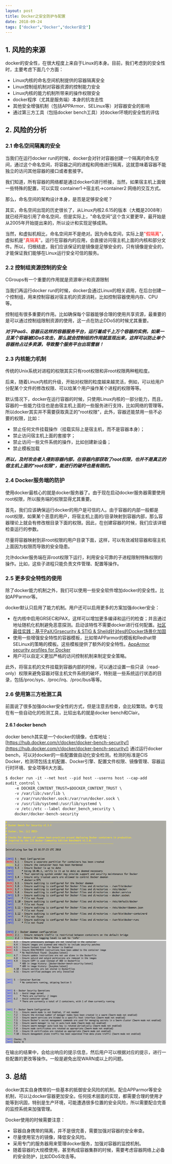 ```yaml
---
layout: post
title: Docker之安全防护与配置
date: 2018-09-24
tags: ["docker","Docker","docker安全"]
---
```


## 1. 风险的来源

docker的安全性，在很大程度上来自于Linux的本身。目前，我们考虑到的安全性时，主要考虑下面几个方面：

*   Linux内核的命名空间机制提供的容器隔离安全
*   Linux控制组机制对容器资源的控制能力安全
*   Linux内核的能力机制所带来的操作权限安全
*   docker程序（尤其是服务端）本身的抗攻击性
*   其他安全增强机制（包括APPArmor、SELinux等）对容器安全的影响
*   通过第三方工具（包括docker bench工具）对docker环境的安全性的评估

## 2. 风险的分析

### 2.1 命名空间隔离的安全

当我们在运行docker run的时候，docker会对针对容器创建一个隔离的命名空间，通过这个命名空间，将容器之间的进程和网络进行隔离，这就意味着容器不能独立的访问其他容器的接口或者套接字。

我们知道，所有容器的网络都是通过docker0进行桥接，当然，如果宿主机上面做一些特殊的配置，可以实现 container1->宿主机->container2 网络的交互方式。

那么，命名空间的架构设计本身，是否是足够安全呢？

其实，命名空间出现的历史很长了，从Linux内核2.6.15的版本（大概是2008年）就已经开始引用了命名空间，但是实际上，"命名空间"这个含义要更早，最开始是从2005年开始提出来的，所以设计和实现足够成熟。

当然，和虚拟机相比，命名空间并不是绝对。因为命名空间，实际上是<font color="red">"假隔离"</font>，虚拟机是<font color="red">"真隔离"</font>。运行在容器内的应用，会直接访问宿主机上面的内核和部分文件。所以，归根结底，我们应该保证的是镜像是足够安全的，只有镜像是安全的，才能保证我们能够在Linux运行安全可信的服务。

### 2.2 控制组资源控制的安全

CGroups有一个重要的作用就是资源审计和资源限制

当我们再运行docker run的时候，docker会通过Linux的相关调用，在后台创建一个控制组，用来控制容器对宿主机的资源消耗，比如控制容器使用内存、CPU等。

控制组有很多重要的作用。比如确保每个容器能够合理的使用共享资源，最重要的是可以通过控制组限制资源的使用，这一点在防止DDoS的时候尤其重要。

**_对于PaaS、容器云这样的容器服务平台，运行着成千上万个容器的实例，如果一旦某个容器被DDoS攻击，那么就会控制组的作用就显现出来，这样可以防止单个容器抢占过多资源，导致整个服务平台出现雪崩！_**

### 2.3 内核能力机制

传统的Unix系统对进程的权限其实只有root权限和非root权限两种粗粒度。

后来，随着Linux内核的升级，开始对权限的粒度越来越灵活，例如，可以给用户分配某个文件的修改权限、可以给某个用户操作某个进程的权限等等。

默认情况下，docker在运行容器的时候，只使用Linux内核的一部分能力，而且，容器的一些能力往往也是由宿主机上面的一些服务进行支持，比如网络的管理等。所以docker其实并不需要获取真正的"root权限"，此外，容器还能禁用一些不必要的权限，比如：

*   禁止任何文件挂载操作（挂载实际上是宿主机，而不是容器本身）；
*   禁止访问宿主机上面的套接字；
*   禁止访问一些文件系统的操作，比如创建新设备；
*   禁止模板加载

**_所以，及时攻击者入侵到容器内部，在容器内部获取了root权限，也并不是真正的宿主机上面的"root权限"，能进行的破坏也是有限的。_**

### 2.4 Docker服务端的防护

使用docker最核心的就是docker服务器了。由于现在启动docker服务器需要使用root权限，所以服务端的权限显得尤其重要。

首先，我们应该确保运行docker的用户是可信的人。由于容器的内部一般都是root权限，如果某个恶意的用户，将宿主机上面的/目录映射到容器内部，那么容器理论上就会有修改根目录下面的权限。因此，在创建容器的时候，我们应该详细检查运行的参数。

尽量将容器映射到非root权限的用户目录下面，这样，可以有效减轻容器和宿主机上面因为权限而导致的安全隐患。

允许docker服务端在非root权限下运行，利用安全可靠的子进程限制特殊权限的操作。比如，这些子进程只能负责文件管理、配置等操作。

### 2.5 更多安全特性的使用

除了docker能力机制之外，我们可以使用一些安全软件增加docker的安全性。比如APParmor等。

docker默认只启用了能力机制。用户还可以启用更多的方案加强docker安全：

*   在内核中启用GRSEC和PAX，这样可以增加更多编译和运行的检查；并且通过地址随机化机制避免恶意探测。启动该特性不需要docker进行任何配置。[社区最佳实践：基于PaX/Grsecurity & STIG & Sheild针对es的Docker场景化加固](https://hardenedlinux.github.io/system-security/2015/09/06/hardening-es-in-docker-with-grsec.html)
*   使用一些增强安全特性的容器模板，比如带APParmor的模板和Redhat带SELinux的策略的模板。这些模板提供了额外的安全特性。[AppArmor security profiles for Docker]("https://docs.docker.com/engine/security/apparmor)
*   用户可以自定义更加严格的访问控制机制来制定安全策略。

此外，将宿主机的文件挂载到容器内部的时候，可以通过设置一些只读（read-only）权限来避免容器对宿主机文件系统的破坏，特别是一些系统运行状态的目录，包括/proc/sys、/proc/irq、/proc/bus等等。

### 2.6 使用第三方检测工具

前面说了很多加强docker安全性的方式，但是注意去检查，会比较繁琐。幸亏现在有一些自动化的检测工具，比较出名的就是docker bench和Clair。

#### 2.6.1 docker bench

docker bench其实是一个docker的镜像，仓库地址：[https://hub.docker.com/r/docker/docker-bench-security/](https://hub.docker.com/r/docker/docker-bench-security/) 通过运行docker bench，可以对docker的一些配置做自动化安全检测。检测的标准是CIS Docker，检测项包括主机配置、Docker引擎、配置文件权限、镜像管理、容器运行时环境、安全项等6大方面。

    $ docker run -it --net host --pid host --userns host --cap-add audit_control \
        -e DOCKER_CONTENT_TRUST=$DOCKER_CONTENT_TRUST \
        -v /var/lib:/var/lib \
        -v /var/run/docker.sock:/var/run/docker.sock \
        -v /usr/lib/systemd:/usr/lib/systemd \
        -v /etc:/etc --label docker_bench_security \
        docker/docker-bench-security

![Alt text](docker-bench-1.png)
![Alt text](docker-bench-2-1024x650.png)

在输出的结果中，会给出响应的提示信息，然后用户可以根据对应的提示，进行一些配置的更改等操作。一般是避免出现WARN或以上的问题。

## 3. 总结

docker其实自身携带的一些基本的抵御安全风险的机制，配合APParmor等安全机制，可以让docker容器更加安全。任何技术层面的实现，都需要合理的使用才能等到巩固，特别是生产环境，可能遭遇很多位置的安全风险，所以需要配合完善的监控系统来加强管理。

Docker使用的时候需要注意：

*   容器自身携带的隔离，并不是很完善，需要加强对容器的安全审查。
*   尽量使用官方的镜像，降低安全风险。
*   采用专门的服务器用来管理docker服务，加强对容器的监控机制。
*   随着容器的大规模使用，甚至构成容器集群的时候，需要考虑容器网络上必备的安全防护，比如DDoS攻击等。